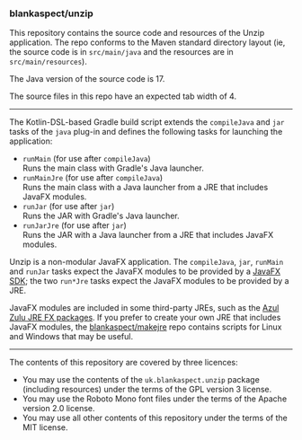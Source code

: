 ### blankaspect/unzip

This repository contains the source code and resources of the Unzip application.  The repo conforms to the Maven
standard directory layout \(ie, the source code is in `src/main/java` and the resources are in `src/main/resources`\).

The Java version of the source code is 17.

The source files in this repo have an expected tab width of 4.

----

The Kotlin-DSL-based Gradle build script extends the `compileJava` and `jar` tasks of the `java` plug-in and defines
the following tasks for launching the application:
* `runMain` \(for use after `compileJava`\)\
Runs the main class with Gradle's Java launcher. 
* `runMainJre` \(for use after `compileJava`\)\
Runs the main class with a Java launcher from a JRE that includes JavaFX modules.
* `runJar` \(for use after `jar`\)\
Runs the JAR with Gradle's Java launcher.
* `runJarJre` \(for use after `jar`\)\
Runs the JAR with a Java launcher from a JRE that includes JavaFX modules.

Unzip is a non-modular JavaFX application.  The `compileJava`, `jar`, `runMain` and `runJar` tasks expect the JavaFX
modules to be provided by a [JavaFX SDK](https://gluonhq.com/products/javafx/); the two `run*Jre` tasks expect the
JavaFX modules to be provided by a JRE.

JavaFX modules are included in some third-party JREs, such as the
[Azul Zulu JRE FX packages](https://www.azul.com/downloads/).  If you prefer to create your own JRE that includes JavaFX
modules, the [blankaspect/makejre](https://github.com/blankaspect/makejre) repo contains scripts for Linux and Windows
that may be useful. 

----

The contents of this repository are covered by three licences:

* You may use the contents of the `uk.blankaspect.unzip` package \(including resources\) under the terms of the GPL
version 3 license.
* You may use the Roboto Mono font files under the terms of the Apache version 2.0 license.
* You may use all other contents of this repository under the terms of the MIT license.
